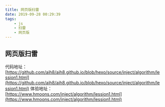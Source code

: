 ```yaml
---
title: 网页版扫雷
date: 2019-09-28 00:29:39
tags:
    - js
    - 扫雷
    - 网页版
---
```


## 网页版扫雷
代码地址： [https://github.com/aih8/aih8.github.io/blob/hexo/source/inject/algorithm/lession1.html](https://github.com/aih8/aih8.github.io/blob/hexo/source/inject/algorithm/lession1.html)
体验地址： [https://www.hmoons.com/inject/algorithm/lession1.html](https://www.hmoons.com/inject/algorithm/lession1.html)
